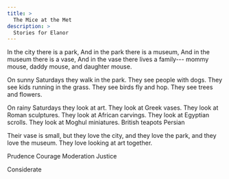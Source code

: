 ```yaml
---
title: >
  The Mice at the Met
description: >
  Stories for Elanor
---
```


In the city there is a park,
And in the park there is a museum,
And in the museum there is a vase,
And in the vase there lives a family---
mommy mouse, daddy mouse, and daughter mouse.

On sunny Saturdays they walk in the park.
They see people with dogs.
They see kids running in the grass.
They see birds fly and hop.
They see trees and flowers.

On rainy Saturdays they look at art.
They look at Greek vases.
They look at Roman sculptures.
They look at African carvings.
They look at Egyptian scrolls.
They look at Moghul miniatures.
British teapots
Persian

Their vase is small,
but they love the city,
and they love the park,
and they love the museum.
They love looking at art together.


Prudence
Courage
Moderation
Justice

Considerate
